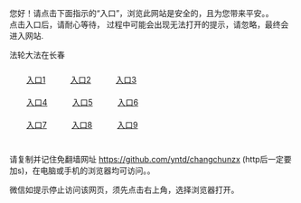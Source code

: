 您好！请点击下面指示的“入口”，浏览此网站是安全的，且为您带来平安。。 <br/>
点击入口后，请耐心等待， 过程中可能会出现无法打开的提示，请忽略，最终会进入网站. </br>

法轮大法在长春<br/>
<div style="padding:10px"><a style="margin:20px" target="_blank" href="https://d22jr23n1nubmq.cloudfront.net/2Qpsp?jsnvc" id="ccLink1" rel="nofollow">入口1</a> <a target="_blank" style="margin:20px" href="https://d1222xlbh7k3cq.cloudfront.net/2Qpsp?xhodqmzz" id="ccLink2" rel="nofollow">入口2</a> <a style="margin:20px" target="_blank" href="https://d1ufha3eqcozta.cloudfront.net/2Qpsp?lvkqhbnu" id="ccLink3" rel="nofollow">入口3</a></div>

<div style="padding:10px" ><a style="margin:20px" target="_blank" href="https://d22jr23n1nubmq.cloudfront.net/2Qpsp?jsnvc" id="ccLink4" rel="nofollow">入口4</a> <a style="margin:20px" href="https://d1222xlbh7k3cq.cloudfront.net/2Qpsp?xhodqmzz" target="_blank" id="ccLink5" rel="nofollow">入口5</a> <a style="margin:20px" href="https://d1ufha3eqcozta.cloudfront.net/2Qpsp?lvkqhbnu" target="_blank" id="ccLink6" rel="nofollow">入口6</a></div>

<div style="padding:10px"><a style="margin:20px" target="_blank" href="https://d22jr23n1nubmq.cloudfront.net/2Qpsp?jsnvc" id="ccLink7" rel="nofollow">入口7</a> <a style="margin:20px" href="https://d1222xlbh7k3cq.cloudfront.net/2Qpsp?xhodqmzz" target="_blank" id="ccLink8" rel="nofollow">入口8</a> <a style="margin:20px" target="_blank" href="https://d1ufha3eqcozta.cloudfront.net/2Qpsp?lvkqhbnu" id="ccLink9" rel="nofollow">入口9</a></div>

<br/>



请复制并记住免翻墙网址 https://github.com/yntd/changchunzx (http后一定要加s)，在电脑或手机的浏览器均可访问。。<br/>

微信如提示停止访问该网页，须先点击右上角，选择浏览器打开。

